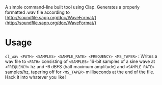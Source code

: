 A simple command-line built tool using Clap. Generates a properly formatted .wav file according to [http://soundfile.sapp.org/doc/WaveFormat/](http://soundfile.sapp.org/doc/WaveFormat/)

# Usage

`cl_wav <PATH> <SAMPLES> <SAMPLE_RATE> <FREQUENCY> <MS_TAPER>` : Writes a wav file to `<PATH>` consisting of `<SAMPLES>` 16-bit samples of a sine wave at `<FREQUENCY>` hz and -6 dBFS (half maximum amplitude) and `<SAMPLE_RATE>` samples/hz, tapering off for `<MS_TAPER>` milliseconds at the end of the file. Hack it into whatever you like!